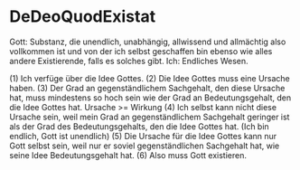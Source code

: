 # DeDeoQuodExistat
Gott:
    Substanz, die unendlich, unabhängig, allwissend und allmächtig also vollkommen ist 
    und von der ich selbst geschaffen bin ebenso wie alles andere Existierende, falls es solches gibt.
Ich:
    Endliches Wesen.

(1) Ich verfüge über die Idee Gottes.
(2) Die Idee Gottes muss eine Ursache haben.
(3) Der Grad an gegenständlichem Sachgehalt, den diese Ursache
    hat, muss mindestens so hoch sein wie der Grad an Bedeutungsgehalt, den die Idee Gottes hat.
    Ursache >= Wirkung
(4) Ich selbst kann nicht diese Ursache sein, weil mein Grad an
    gegenständlichem Sachgehalt geringer ist als der Grad des
    Bedeutungsgehalts, den die Idee Gottes hat. (Ich bin endlich,
    Gott ist unendlich)
(5) Die Ursache für die Idee Gottes kann nur Gott selbst sein,
    weil nur er soviel gegenständlichen Sachgehalt hat, wie seine
    Idee Bedeutungsgehalt hat. 
(6) Also muss Gott existieren.
